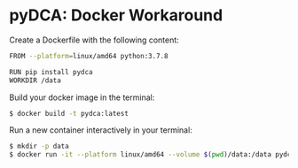 # pyDCA: Docker Workaround

Create a Dockerfile with the following content:
```bash
FROM --platform=linux/amd64 python:3.7.8

RUN pip install pydca
WORKDIR /data
```

Build your docker image in the terminal:
```bash
$ docker build -t pydca:latest
```


Run a new container interactively in your terminal:
```bash
$ mkdir -p data
$ docker run -it --platform linux/amd64 --volume $(pwd)/data:/data pydca:latest bash
```
